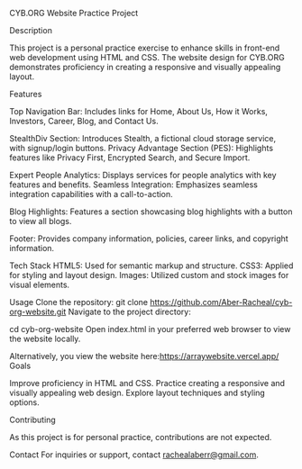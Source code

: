 
CYB.ORG Website Practice Project

Description

This project is a personal practice exercise to enhance skills in front-end web development using HTML and CSS. The website design for CYB.ORG demonstrates proficiency in creating a responsive and visually appealing layout.

Features

Top Navigation Bar: Includes links for Home, About Us, How it Works, Investors, Career, Blog, and Contact Us.

StealthDiv Section: Introduces Stealth, a fictional cloud storage service, with signup/login buttons.
Privacy Advantage Section (PES): Highlights features like Privacy First, Encrypted Search, and Secure Import.

Expert People Analytics: Displays services for people analytics with key features and benefits.
Seamless Integration: Emphasizes seamless integration capabilities with a call-to-action.

Blog Highlights: Features a section showcasing blog highlights with a button to view all blogs.

Footer: Provides company information, policies, career links, and copyright information.


Tech Stack
HTML5: Used for semantic markup and structure.
CSS3: Applied for styling and layout design.
Images: Utilized custom and stock images for visual elements.

Usage
Clone the repository:
git clone https://github.com/Aber-Racheal/cyb-org-website.git
Navigate to the project directory:

cd cyb-org-website
Open index.html in your preferred web browser to view the website locally.



Alternatively, you view the website here:https://arraywebsite.vercel.app/
Goals

Improve proficiency in HTML and CSS.
Practice creating a responsive and visually appealing web design.
Explore layout techniques and styling options.

Contributing

As this project is for personal practice, contributions are not expected.


Contact
For inquiries or support, contact rachealaberr@gmail.com.

